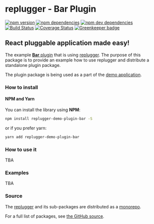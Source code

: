 # replugger - Bar Plugin 

[![npm version](https://img.shields.io/npm/v/replugger-demo-plugin-bar.svg)](https://www.npmjs.com/package/replugger-demo-plugin-bar)
[![npm dependencies](https://img.shields.io/david/macku/replugger.svg)](https://david-dm.org/macku/replugger)
[![npm dev dependencies](https://img.shields.io/david/dev/macku/replugger.svg)](https://david-dm.org/macku/replugger?type=dev)
[![Build Status](https://travis-ci.org/macku/replugger.svg)](https://travis-ci.org/macku/replugger)
[![Coverage Status](https://s3.amazonaws.com/assets.coveralls.io/badges/coveralls_100.svg)](https://coveralls.io/github/macku/replugger?branch=master)
[![Greenkeeper badge](https://badges.greenkeeper.io/macku/replugger.svg)](https://greenkeeper.io/)

## React pluggable application made easy!

The example [**Bar** plugin](https://github.com/macku/replugger/tree/master/packages/demo-plugin-bar) that is using [replugger](https://github.com/macku/replugger). The purpose of this package is to provide an example how to use replugger and distribute a standalone plugin package.

The plugin package is being used as a part of the [demo application](https://github.com/macku/replugger/tree/master/packages/demo-app).

### How to install

#### NPM and Yarn

You can install the library using **NPM**:

```bash
npm install replugger-demo-plugin-bar -S
```

or if you prefer yarn:

```bash
yarn add replugger-demo-plugin-bar
```

### How to use it

TBA

### Examples

TBA

### Source

The [replugger](https://github.com/macku/replugger) and its sub-packages are distributed as a [monorepo](https://github.com/babel/babel/blob/master/doc/design/monorepo.md).

For a full list of packages, see [the GitHub source](https://github.com/macku/replugger/tree/master/packages).

